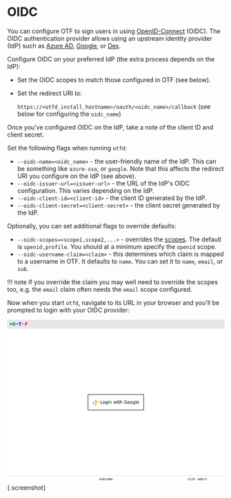 # OIDC

You can configure OTF to sign users in using [OpenID-Connect](https://openid.net/connect/) (OIDC). The OIDC authentication provider allows using an upstream identity provider (IdP) such as [Azure AD](https://learn.microsoft.com/en-us/azure/active-directory/develop/v2-protocols-oidc), [Google](https://developers.google.com/identity/openid-connect/openid-connect), or [Dex](https://dexidp.io/).

Configure OIDC on your preferred IdP (the extra process depends on the IdP):

* Set the OIDC scopes to match those configured in OTF (see below).
* Set the redirect URI to:

    `https://<otfd_install_hostname>/oauth/<oidc_name>/callback` (see below for configuring the `oidc_name`)

Once you've configured OIDC on the IdP, take a note of the client ID and client secret.

Set the following flags when running `otfd`:

* `--oidc-name=<oidc_name>` - the user-friendly name of the IdP. This can be something like `azure-sso`, or `google`. Note that this affects the redirect URI you configure on the IdP (see above).
* `--oidc-issuer-url=<issuer-url>` - the URL of the IdP's OIDC configuration. This varies depending on the IdP.
* `--oidc-client-id=<client-id>` - the client ID generated by the IdP.
* `--oidc-client-secret=<client-secret>` - the client secret generated by the IdP.

Optionally, you can set additional flags to override defaults:

* `--oidc-scopes=<scope1,scope2,...>` - overrides the [scopes](https://openid.net/specs/openid-connect-basic-1_0.html#Scopes). The default is `openid,profile`. You should at a minimum specify the `openid` scope.
* `--oidc-username-claim=<claim>` - this determines which claim is mapped to a username in OTF. It defaults to `name`. You can set it to `name`, `email`, or `sub`.

!!! note
    If you override the claim you may well need to override the scopes too, e.g. the `email` claim often needs the `email` scope configured.

Now when you start `otfd`, navigate to its URL in your browser and you'll be prompted to login with your OIDC provider:

![github login button](../../images/oidc_login_button.png){.screenshot}
